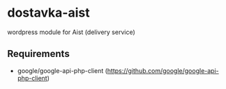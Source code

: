 # dostavka-aist
wordpress module for Aist (delivery service)

## Requirements ##
* google/google-api-php-client (https://github.com/google/google-api-php-client)
